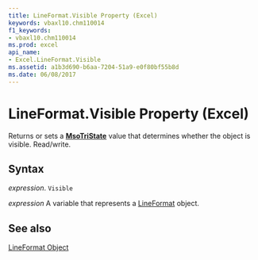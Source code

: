 ```yaml
---
title: LineFormat.Visible Property (Excel)
keywords: vbaxl10.chm110014
f1_keywords:
- vbaxl10.chm110014
ms.prod: excel
api_name:
- Excel.LineFormat.Visible
ms.assetid: a1b3d690-b6aa-7204-51a9-e0f80bf55b8d
ms.date: 06/08/2017
---
```



# LineFormat.Visible Property (Excel)

Returns or sets a  **[MsoTriState](Office.MsoTriState.md)** value that determines whether the object is visible. Read/write.


## Syntax

 _expression_. `Visible`

 _expression_ A variable that represents a [LineFormat](Excel.LineFormat.md) object.


## See also


[LineFormat Object](Excel.LineFormat.md)


